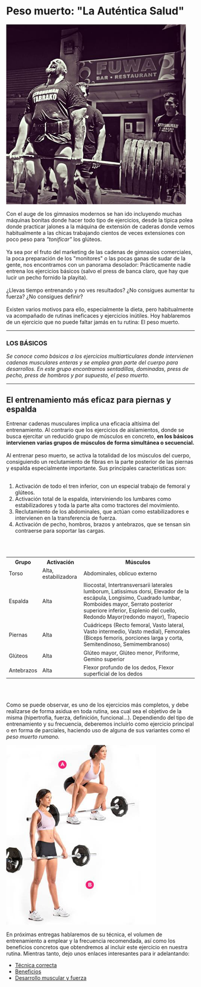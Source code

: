<!DOCTYPE html>
<html lang="es-ES">
  
<head>
  
<title>Entrenamiento más eficaz: Peso muerto, la auténtica salud</title>

<meta name="description" content="Para un entrenamiento más eficaz hay que trabajar duro los ejercicios básicos. El peso muerto es el ejercicio por excelencia, es la auténtica salud"/>

</head>
  
<body>
  
<h1>Peso muerto: "La Auténtica Salud"</h1>

<img src="https://github.com/Rocachondo/Tarea-2/blob/master/Image/Tarrako.jpg" alt="Strongman Tarrako">

<p>Con el auge de los gimnasios modernos se han ido incluyendo muchas máquinas bonitas donde hacer todo tipo de ejercicios, desde la típica polea donde practicar jalones a la máquina de extensión de caderas donde vemos habitualmente a las chicas trabajando cientos de veces extensiones con poco peso para <i>"tonificar"</i> los glúteos.
  <br/><br/>
Ya sea por el fruto del marketing de las cadenas de gimnasios comerciales, la poca preparación de los "monitores" o las pocas ganas de sudar de la gente, nos encontramos con un panorama desolador: Prácticamente nadie entrena los ejercicios básicos (salvo el press de banca claro, que hay que lucir un pecho fornido la playita).
  <br/><br/>
¿Llevas tiempo entrenando y no ves resultados? ¿No consigues aumentar tu fuerza? ¿No consigues definir?<br><br>
Existen varios motivos para ello, especialmente la dieta, pero habitualmente va acompañado de rutinas ineficaces y ejercicios inútiles. Hoy hablaremos de un ejercicio que no puede faltar jamás en tu rutina: El peso muerto.</p>
  <hr/>


<h3>LOS BÁSICOS</h3>

  <p><i>Se conoce como básicos a los ejercicios multiarticulares donde intervienen cadenas musculares enteras y se emplea gran parte del cuerpo para desarrollos. En este grupo encontramos sentadillas, dominadas, press de pecho, press de hombros y por supuesto, el peso muerto.</i></p>
  <hr/>

<h2>El entrenamiento más eficaz para piernas y espalda</h2>

<p>Entrenar cadenas musculares implica una eficacia altísima del entrenamiento. Al contrario que los ejercicios de aislamientos, donde se busca ejercitar un reducido grupo de músculos en concreto, <b>en los básicos intervienen varias grupos de músculos de forma simultánea o secuencial.</b>
  <br/><br/>
Al entrenar peso muerto, se activa la totalidad de los músculos del cuerpo, consiguiendo un reclutamiento de fibras en la parte posterior de las piernas y espalda especialmente importante. Sus principales características son:
  <br/><br/>
  <ol>
    <li>Activación de todo el tren inferior, con un especial trabajo de femoral y glúteos.
    <li>Activación total de la espalda, interviniendo los lumbares como estabilizadores y toda la parte alta como tractores del movimiento.
    <li>Reclutamiento de los abdominales, que actúan como estabilizadores e intervienen en la transferencia de fuerza.
    <li>Activación de pecho, hombros, brazos y antebrazos, que se tensan sin contraerse para soportar las cargas.
  </ol>
  <br/><br/>
<table style="width:100%">
  <tr>
    <th>Grupo</th>
    <th>Activación</th> 
    <th>Músculos</th>
  </tr>
  <tr>
    <td>Torso</td>
    <td>Alta, estabilizadora</td> 
    <td>Abdominales, oblicuo externo</td>
  </tr>
  <tr>
    <td>Espalda</td>
    <td>Alta</td> 
    <td>Iliocostal, Intertransversarii laterales lumborum, Latissimus dorsi, Elevador de la escápula, Longisimo, Cuadrado lumbar, Romboides mayor, Serrato posterior superiore inferior, Esplenio del cuello, Redondo Mayor(redondo mayor), Trapecio</td>
  </tr>
  <tr>
    <td>Piernas</td>
    <td>Alta</td> 
    <td>Cuádriceps (Recto femoral, Vasto lateral, Vasto intermedio, Vasto medial), Femorales (Biceps femoris, porciones larga y corta, Semitendinoso, Semimembranoso)</td>
  </tr>
  <tr>
    <td>Glúteos</td>
    <td>Alta</td> 
    <td>Glúteo mayor, Glúteo menor, Piriforme, Gemino superior</td>
  </tr>
  <tr>
    <td>Antebrazos</td>
    <td>Alta</td> 
    <td>Flexor profundo de los dedos, Flexor superficial de los dedos</td>
  </tr>
</table>
  <br/><br/>
  
<p>Como se puede observar, es uno de los ejercicios más completos, y debe realizarse de forma asidua en toda rutina, sea cual sea el objetivo de la misma (hipertrofia, fuerza, definición, funcional...). Dependiendo del tipo de entrenamiento y su frecuencia, deberemos incluirlo como ejercicio principal o en forma de parciales, haciendo uso de alguna de sus variantes como el <i>peso muerto rumano.</i></p>

<img src="https://github.com/Rocachondo/Tarea-2/blob/master/Image/Chica2.jpg" alt="Chica haciendo peso muerto">

<p>En próximas entregas hablaremos de su técnica, el volumen de entrenamiento a emplear y la frecuencia recomendada, así como los beneficios concretos que obtendremos al incluir este ejercicio en nuestra rutina. Mientras tanto, dejo unos enlaces interesantes para ir adelantando:</p>

<ul>
  <li><a href="https://powerexplosive.com/tecnica-correcta-del-peso-muerto/">Técnica correcta</a></li>
  <li><a href="http://www.forma-sport.com/beneficios-del-peso-muerto/">Beneficios</a></li>
  <li><a href="https://www.cambiatufisico.com/masa-muscular-peso-muerto/">Desarrollo muscular y fuerza</a></li>
</ul>

</body>
</html>
